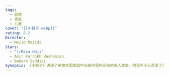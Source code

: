 ```yaml
---
tags:
  - 剧情
  - 家庭
  - 儿童
cover: "[[小鞋子.webp]]"
rating: 8.2
Director:
  - Majid Majidi
Stars:
  - "\rReza Naji"
  - Amir Farrokh Hashemian
  - Bahare Seddiqi
Synopsis: 《小鞋子》讲述了伊朗贫困家庭中兄妹阿里和莎拉的感人故事。阿里不小心弄丢了莎拉唯一的一双鞋，却因家境贫困无法立刻买新鞋。为了不让父母担心，兄妹俩决定共用阿里的一双鞋，互相配合，轮流穿着上下学。在此期间，阿里发现了一场长跑比赛，第三名的奖品是一双新鞋。他决心参赛，为了赢得这双鞋，阿里克服种种困难，拼尽全力，但最终却意外夺得了第一名，未能如愿得到那双新鞋。尽管如此，影片用温暖的笔触展现了兄妹间的深厚情感以及他们对生活的坚韧与希望。《小鞋子》通过一段简单却动人的故事，探讨了贫困中的真情与纯粹的人性，提醒我们珍惜平凡中的温暖与爱。
---
```

